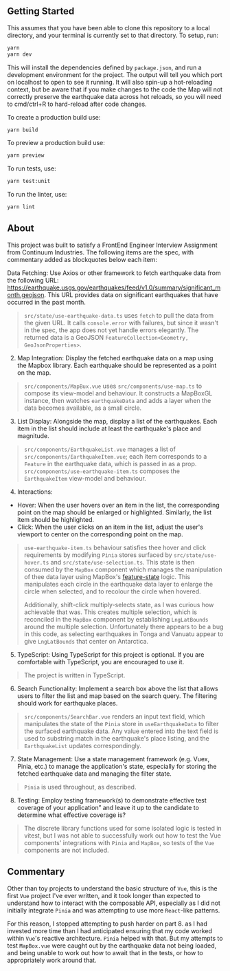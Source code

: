 ## Getting Started

This assumes that you have been able to clone this repository to a local directory, and your terminal is currently set
to that directory. To setup, run:

```bash
yarn
yarn dev
```

This will install the dependencies defined by `package.json`, and run a development environment for the project. The
output will tell you which port on localhost to open to see it running. It will also spin-up a hot-reloading context,
but be aware that if you make changes to the code the Map will not correctly preserve the earthquake data across hot
reloads, so you will need to cmd/ctrl+R to hard-reload after code changes.

To create a production build use:

```bash
yarn build
```

To preview a production build use:

```bash
yarn preview
```

To run tests, use:

```bash
yarn test:unit
```

To run the linter, use:

```bash
yarn lint
```

## About

This project was built to satisfy a FrontEnd Engineer Interview Assignment from Continuum Industries. The following
items are the spec, with commentary added as blockquotes below each item:

Data Fetching: Use Axios or other framework to fetch earthquake data from the following URL:
https://earthquake.usgs.gov/earthquakes/feed/v1.0/summary/significant_month.geojson. This URL provides data on significant earthquakes that have occurred in the past month.

> `src/state/use-earthquake-data.ts` uses `fetch` to pull the data from the given URL. It calls `console.error` with failures, but since it wasn't in the spec, the app does not yet handle errors elegantly. The returned data is a GeoJSON `FeatureCollection<Geometry, GeoJsonProperties>`.

2. Map Integration: Display the fetched earthquake data on a map using the Mapbox library. Each earthquake should be represented as a point on the map.

> `src/components/MapBux.vue` uses `src/components/use-map.ts` to compose its view-model and behaviour. It constructs a MapBoxGL instance, then watches `earthquakeData` and adds a layer when the data becomes available, as a small circle.

3. List Display: Alongside the map, display a list of the earthquakes. Each item in the list should include at least the earthquake's place and magnitude.

> `src/components/EarthquakeList.vue` manages a list of `src/components/EarthquakeItem.vue`; each item corresponds to a `Feature` in the earthquake data, which is passed in as a prop. `src/components/use-earthquake-item.ts` composes the `EarthquakeItem` view-model and behaviour.

4. Interactions:

- Hover: When the user hovers over an item in the list, the corresponding point on the map should be enlarged or highlighted. Similarly, the list item should be highlighted.
- Click: When the user clicks on an item in the list, adjust the user's viewport to center on the corresponding point on the map.

> `use-earthquake-item.ts` behaviour satisfies thee hover and click requirements by modifying `Pinia` stores surfaced by `src/state/use-hover.ts` and `src/state/use-selection.ts`. This state is then consumed by the `MapBox` component which manages the manipulation of thee data layer using MapBox's [feature-state](https://docs.mapbox.com/android/maps/api/10.0.2/mapbox-maps-android/com.mapbox.maps.extension.style.expressions.dsl.generated/feature-state.html) logic. This manipulates each circle in the earthquake data layer to enlarge the circle when selected, and to recolour the circle when hovered.
>
> Additionally, shift-click multiply-selects state, as I was curious how achievable that was. This creates multiple selection, which is
reconciled in the `MapBox` component by establishing `LngLatBounds` around the multiple selection. Unfortunately there appears to be a bug in this code, as selecting earthquakes in Tonga and Vanuatu appear to give `LngLatBounds` that center on Antarctica.

5. TypeScript: Using TypeScript for this project is optional. If you are comfortable with TypeScript, you are encouraged to use it.

> The project is written in TypeScript.

6. Search Functionality: Implement a search box above the list that allows users to filter the list and map based on the search query. The filtering should work for earthquake places.

> `src/components/SearchBar.vue` renders an input text field, which manipulates the state of the `Pinia` store in `useEarthquakeData` to filter the surfaced earthquake data. Any value entered into the text field is used to substring match in the earthquake's place listing, and the `EarthquakeList` updates correspondingly.

7. State Management: Use a state management framework (e.g. Vuex, Pinia, etc.) to manage the application's state, especially for storing the fetched earthquake data and managing the filter state.

> `Pinia` is used throughout, as described.

8. Testing: Employ testing framework(s) to demonstrate effective test coverage of your application” and leave it up to the candidate to determine what effective coverage is?

> The discrete library functions used for some isolated logic is tested in vitest, but I was not able to successfully work out how to test the Vue components' integrations with `Pinia` and `MapBox`, so tests of the `Vue` components are not included.

## Commentary

Other than toy projects to understand the basic structure of `Vue`, this is the first `Vue` project I've ever written, and it took longer than expected to understand how to interact with the composable API, especially as I did not initially integrate `Pinia` and was attempting to use more `React`-like patterns.

For this reason, I stopped attempting to push harder on part 8. as I had invested more time than I had anticipated ensuring that my code worked within `Vue`'s reactive architecture. `Pinia` helped with that. But my attempts to test `MapBox.vue` were caught out by the earthquake data not being loaded, and being unable to work out how to await that in the tests, or how to appropriately work around that.
